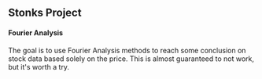 ## Stonks Project

#### Fourier Analysis
The goal is to use Fourier Analysis methods to reach some conclusion on stock data based solely on the price.
This is almost guaranteed to not work, but it's worth a try.